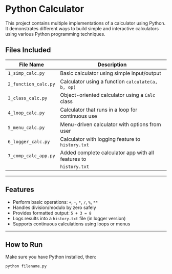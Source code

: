 # Python Calculator 

This project contains multiple implementations of a calculator using Python.  
It demonstrates different ways to build simple and interactive calculators using various Python programming techniques.

##  Files Included

| File Name             | Description                                           |
|-----------------------|-------------------------------------------------------|
| `1_simp_calc.py`      | Basic calculator using simple input/output            |
| `2_function_calc.py`  | Calculator using a function `calculate(a, b, op)`     |
| `3_class_calc.py`     | Object-oriented calculator using a `Calc` class       |
| `4_loop_calc.py`      | Calculator that runs in a loop for continuous use     |
| `5_menu_calc.py`      | Menu-driven calculator with options from user         |
| `6_logger_calc.py`    | Calculator with logging feature to `history.txt`      |
| `7_comp_calc_app.py`  | Added complete calculator app with all features to    |
|                       | `history.txt`                                         |
---

##  Features

- Perform basic operations: `+`, `-`, `*`, `/`, `%`, `**`
- Handles division/modulo by zero safely
- Provides formatted output: `5 + 3 = 8`
- Logs results into a `history.txt` file (in logger version)
- Supports continuous calculations using loops or menus

---

##  How to Run

Make sure you have Python installed, then:

```bash
python filename.py



